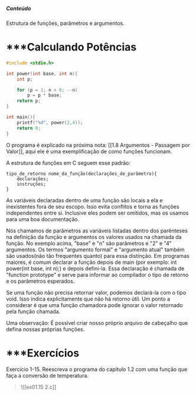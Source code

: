 ##### Conteúdo
Estrutura de funções, parâmetros e argumentos.
# ***Calculando Potências

```c
#include <stdio.h>

int power(int base, int n){
    int p;

    for (p = 1; n > 0; --n)
        p = p * base;
    return p;
}

int main(){
    printf("%d", power(2,4));
    return 0;
}
```

O programa é explicado na próxima nota: [[1.8 Argumentos - Passagem por Valor]], aqui ele é uma exemplificação de como funções funcionam.

A estrutura de funções em C seguem esse padrão:

```
tipo_de_retorno nome_da_função(declarações_de_parâmetro){
	declarações;
	instruções;
}
```

As variáveis declaradas dentro de uma função são locais a ela e inexistentes fora de seu escopo. Isso evita conflitos e torna as funções independentes entre si. Inclusive eles podem ser omitidos, mas os usamos para uma boa documentação.

Nós chamamos de parâmetros as variáveis listadas dentro dos parênteses na definição da função e argumentos os valores usados na chamada da função. No exemplo acima, "base" e "n" são parâmetros e "2" e "4" argumentos. Os termos "argumento formal" e "argumento atual" também são usados(não tão frequentes quanto) para essa distinção. 
Em programas maiores, é comum declarar a função depois de main (por exemplo: int power(int base, int n);) e depois defini-la. Essa declaração é chamada de "function prototype" e serve para informar ao compilador o tipo de retorno e os parâmetros esperados.

Se uma função não precisa retornar valor, podemos declará-la com o tipo void. Isso indica explicitamente que não há retorno útil. Um ponto a considerar é que uma função chamadora pode ignorar o valor retornado pela função chamada.

Uma observação: É possível criar nosso próprio arquivo de cabeçalho que defina nossas próprias funções.
# ***Exercícios

Exercício 1-15. Reescreva o programa do capítulo 1.2 com uma função que faça a conversão de temperatura.

>![[ex01.15 2.c]]